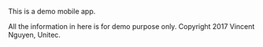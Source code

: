 This is a demo mobile app.

All the information in here is for demo purpose only.
Copyright 2017 Vincent Nguyen, Unitec.
